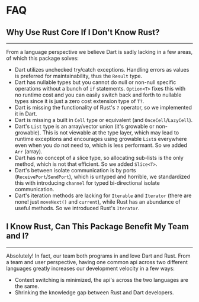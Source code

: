 # FAQ

## Why Use Rust Core If I Don't Know Rust?
***
From a language perspective we believe Dart is sadly lacking in a few areas, of which this package solves:

* Dart utilizes unchecked try/catch exceptions. Handling errors as values is preferred for maintainability, thus the `Result` type.
* Dart has nullable types but you cannot do null or non-null specific operations without a bunch of `if` statements. `Option<T>` fixes this with no runtime cost and you can easily switch back and forth to nullable types since it is just a zero cost extension type of `T?`.
* Dart is missing the functionality of Rust's `?` operator, so we implemented it in Dart.
* Dart is missing a built in `Cell` type or equivalent (and `OnceCell`/`LazyCell`).
* Dart's `List` type is an array/vector union (it's growable or non-growable). This is not viewable at the type layer, which may lead to runtime exceptions and encourages using growable `List`s everywhere even when you do not need to, which is less performant. So we added `Arr` (array).
* Dart has no concept of a slice type, so allocating sub-lists is the only method, which is not that efficient. So we added `Slice<T>`.
* Dart's between isolate communication is by ports (`ReceivePort`/`SendPort`), which is untyped and horrible, we standardized this with introducing `channel` for typed bi-directional isolate communication.
* Dart's iteration methods are lacking for `Iterable` and `Iterator` (there are none! just `moveNext()` and `current`), while Rust has an abundance of useful methods. So we introduced Rust's `Iterator`.

## I Know Rust, Can This Package Benefit My Team and I?
***
Absolutely! In fact, our team both programs in and love Dart and Rust. From a team and user perspective, having one common api across two different languages greatly increases our development velocity in a few ways:

* Context switching is minimized, the api's across the two languages are the same.
* Shrinking the knowledge gap between Rust and Dart developers.